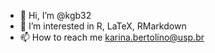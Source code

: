 - 👋 Hi, I’m @kgb32
- 👀 I’m interested in R, LaTeX, RMarkdown
- 📫 How to reach me karina.bertolino@usp.br

<!---
kgb32/kgb32 is a ✨ special ✨ repository because its `README.md` (this file) appears on your GitHub profile.
You can click the Preview link to take a look at your changes.
--->
